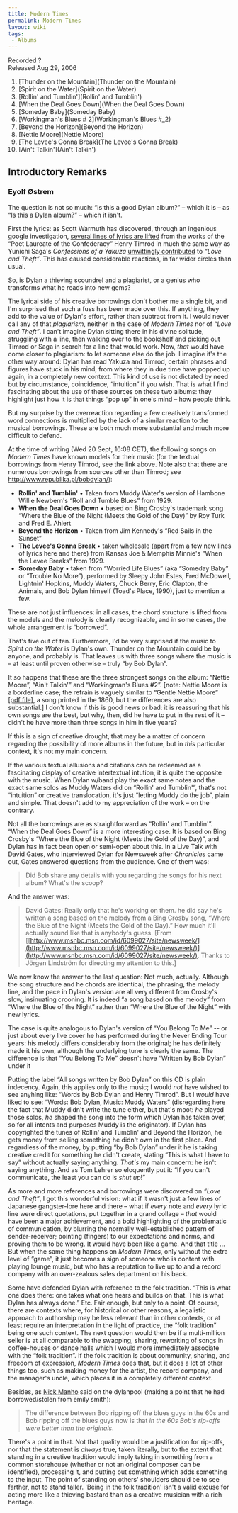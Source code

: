 ```yaml
---
title: Modern Times
permalink: Modern Times
layout: wiki
tags:
 - Albums
---
```


Recorded ?  
Released Aug 29, 2006

1.  [Thunder on the Mountain](Thunder on the Mountain)
2.  [Spirit on the Water](Spirit on the Water)
3.  [Rollin' and Tumblin'](Rollin' and Tumblin')
4.  [When the Deal Goes Down](When the Deal Goes Down)
5.  [Someday Baby](Someday Baby)
6.  [Workingman's Blues \# 2](Workingman's Blues #_2)
7.  [Beyond the Horizon](Beyond the Horizon)
8.  [Nettie Moore](Nettie Moore)
9.  [The Levee's Gonna Break](The Levee's Gonna Break)
10. [Ain't Talkin'](Ain't Talkin')

## Introductory Remarks

### Eyolf Østrem

The question is not so much: “Is this a good Dylan album?” – which it is
– as “Is this a Dylan album?” – which it isn't.

First the lyrics: as Scott Warmuth has discovered, through an ingenious
google investigation, [several lines of lyrics are
lifted](http://dylanchords.info/45_modern/timrod.html) from the works of
the “Poet Laureate of the Confederacy” Henry Timrod in much the same way
as Yunichi Saga's *Confessions of a Yakuza* [unwittingly
contributed](http://dylanchords.info/41_lat/textual_sources.htm) to
*“Love and Theft”*. This has caused considerable reactions, in
far wider circles than usual.

So, is Dylan a thieving scoundrel and a plagiarist, or a genius who
transforms what he reads into new gems?

The lyrical side of his creative borrowings don't bother me a single
bit, and I'm surprised that such a fuss has been made over this. If
anything, they add to the value of Dylan's effort, rather than subtract
from it. I would never call any of that *plagiarism*, neither in
the case of *Modern Times* nor of *“Love and Theft”*. I
can't imagine Dylan sitting there in his divine solitude, struggling
with a line, then walking over to the bookshelf and picking out Timrod
or Saga in search for a line that would work. Now, *that* would
have come closer to plagiarism: to let someone else do the job. I
imagine it's the other way around: Dylan has read Yakuza and Timrod,
certain phrases and figures have stuck in his mind, from where they in
due time have popped up again, in a completely new context. This kind of
use is not dictated by need but by circumstance, coincidence,
“intuition” if you wish. That is what I find fascinating about the use
of these sources on these two albums: they highlight just how it is that
things “pop up” in one's mind – how people think.

But my surprise by the overreaction regarding a few creatively
transformed word connections is multiplied by the lack of a similar
reaction to the musical borrowings. These are both much more substantial
and much more difficult to defend.

At the time of writing (Wed 20 Sept, 16:08 CET), the following songs on
*Modern Times* have known models for their music (for the textual
borrowings from Henry Timrod, see the link above. Note also that there
are numerous borrowings from sources other than Timrod; see
[<http://www.republika.pl/bobdylan/>](http://www.republika.pl/bobdylan/)):

-   <strong>Rollin' and Tumblin'</strong> • Taken from Muddy Water's
    version of Hambone Willie Newbern's “Roll and Tumble Blues” from
    1929.
-   <strong>When the Deal Goes Down</strong> • based on Bing Crosby's
    trademark song “Where the Blue of the Night (Meets the Gold of the
    Day)” by Roy Turk and Fred E. Ahlert
-   <strong>Beyond the Horizon</strong> • Taken from Jim Kennedy's “Red
    Sails in the Sunset”
-   <strong>The Levee's Gonna Break</strong> • taken wholesale (apart
    from a few new lines of lyrics here and there) from Kansas Joe &
    Memphis Minnie's “When the Levee Breaks” from 1929.
-   <strong>Someday Baby</strong> • taken from “Worried Life Blues” (aka
    “Someday Baby” or “Trouble No More”), performed by Sleepy John
    Estes, Fred McDowell, Lightnin' Hopkins, Muddy Waters, Chuck Berry,
    Eric Clapton, the Animals, and Bob Dylan himself (Toad's Place,
    1990), just to mention a few.

These are not just influences: in all cases, the chord structure is
lifted from the models and the melody is clearly recognizable, and in
some cases, the whole arrangement is “borrowed”.

That's five out of ten. Furthermore, I'd be very surprised if the music
to *Spirit on the Water* is Dylan's own. Thunder on the Mountain
could be by anyone, and probably is. That leaves us with three songs
where the music is – at least until proven otherwise – truly “by Bob
Dylan”.

It so happens that these are the three strongest songs on the album:
“Nettie Moore”, “Ain't Talkin'” and “Workingman's Blues \#2”. [note:
Nettie Moore is a borderline case; the refrain is vaguely similar to
“Gentle Nettie Moore” [<a href="../others/gentle-nettie-moore.pdf">pdf
file</a>], a song printed in the 1860, but the differences are also
substantial.] I don't know if this is good news or bad: it is reassuring
that his own songs are the best, but why, then, did he have to put in
the rest of it – didn't he have more than three songs in him in five
years?

If this is a sign of creative drought, that may be a matter of concern
regarding the possibility of more albums in the future, but in
*this* particular context, it's not my main concern.

If the various textual allusions and citations can be redeemed as a
fascinating display of creative intertextual intution, it is quite the
opposite with the music. When Dylan w/band play the exact same notes and
the exact same solos as Muddy Waters did on “Rollin' and Tumblin'”,
that's not “intuition” or creative translocation, it's just “letting
Muddy do the job”, plain and simple. That doesn't add to my appreciation
of the work – on the contrary.

Not all the borrowings are as straightforward as “Rollin' and Tumblin'”.
“When the Deal Goes Down” is a more interesting case. It is based on
Bing Crosby's “Where the Blue of the Night (Meets the Gold of the Day)”,
and Dylan has in fact been open or semi-open about this. In a Live Talk
with David Gates, who interviewed Dylan for Newsweek after
*Chronicles* came out, Gates answered questions from the
audience. One of them was:

> Did Bob share any details with you regarding the songs for his next album? What's the scoop?

And the answer was:

> David Gates: Really only that he's working on them. he did say he's written a song based on the melody from a Bing Crosby song, “Where the Blue of the Night (Meets the Gold of the Day).” How much it'll actually sound like that is anybody's guess. [From [[http://www.msnbc.msn.com/id/6099027/site/newsweek/](http://www.msnbc.msn.com/id/6099027/site/newsweek/)](http://www.msnbc.msn.com/id/6099027/site/newsweek/). Thanks to Jörgen Lindström for directing my attention to this.]

We now know the answer to the last question: Not much, actually.
Although the song structure and he chords are identical, the phrasing,
the melody line, and the pace in Dylan's version are all very different
from Crosby's slow, insinuating crooning. It is indeed “a song based on
the melody” from “Where the Blue of the Night” rather than “Where the
Blue of the Night” with new lyrics.

The case is quite analogous to Dylan's version of “You Belong To Me” --
or just about every live cover he has performed during the Never Ending
Tour years: his melody differs considerably from the original; he has
definitely made it his own, although the underlying tune is clearly the
same. The difference is that “You Belong To Me” doesn't have “Written by
Bob Dylan” under it

Putting the label “All songs written by Bob Dylan” on this CD is plain
indecency. Again, this applies only to the music; I would *not*
have wished to see anyhing like: “Words by Bob Dylan and Henry Timrod”.
But I *would* have liked to see: “Words: Bob Dylan, Music: Muddy
Waters” (disregarding here the fact that Muddy didn't write the tune
either, but that's moot: *he* played those solos, *he*
shaped the song into the form which Dylan has taken over, so for all
intents and purposes Muddy is the originator). If Dylan has copyrighted
the tunes of Rollin' and Tumblin' and Beyond the Horizon, he gets money
from selling something he didn't own in the first place. And regardless
of the money, by putting “by Bob Dylan” under it he is taking creative
credit for something he didn't create, stating “This is what I have to
say” without actually saying anything. *That's* my main concern:
he isn't saying anything. And as Tom Lehrer so eloquently put it: “If
you can't communicate, the least you can do is *shut up*!”

As more and more references and borrowings were discovered on *“Love
and Theft”*, I got this wonderful vision: what if it wasn't just a
few lines of Japanese gangster-lore here and there – what if
*every* note and *every* lyric line were direct
quotations, put together in a grand collage – *that* would have
been a major achievement, and a bold highlighting of the problematic of
communication, by blurring the normally well-established pattern of
sender-receiver; pointing (fingers) to our expectations and norms, and
proving them to be wrong. It would have been like a game. And that title
… But when the same thing happens on *Modern Times*, only without
the extra level of “game”, it just becomes a sign of someone who is
content with playing lounge music, but who has a reputation to live up
to and a record company with an over-zealous sales department on his
back.

Some have defended Dylan with reference to the folk tradition. “This is
what one does there: one takes what one hears and builds on that. This
is what Dylan has always done.” Etc. Fair enough, but only to a point.
Of course, there are contexts where, for historical or other reasons, a
legalistic approach to authorship may be less relevant than in other
contexts, or at least require an interpretation in the light of
practice, the “folk tradition” being one such context. The next question
would then be if a multi-million seller is at all comparable to the
swapping, sharing, reworking of songs in coffee-houses or dance halls
which I would more immediately associate with the “folk tradition”. If
the folk tradition is about community, sharing, and freedom of
expression, *Modern Times* does that, but it does a lot of other
things too, such as making money for the artist, the record company, and
the manager's uncle, which places it in a completely different context.

Besides, as [Nick Manho](http://nickmanho.blogspot.com) said on the
dylanpool (making a point that he had borrowed/stolen from emily smith):

> The difference between Bob ripping off the blues guys in the 60s and Bob
> ripping off the blues guys now is that *in the 60s Bob's rip-offs
> were better than the originals*.

There's a point in that. Not that quality would be a justification for
rip-offs, nor that the statement is *always* true, taken
literally, but to the extent that standing in a creative tradition would
imply taking in something from a common storehouse (whether or not an
original composer can be identified), processing it, and putting out
something which adds something to the input. The point of standing on
others' shoulders should be to see farther, not to stand taller. 'Being
in the folk tradition' isn't a valid excuse for acting more like a
thieving bastard than as a creative musician with a rich heritage.
